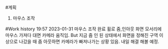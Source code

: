 #계획
1. 마우스 조작


#Work history
19:57 2023-01-31	마우스 조작 완료
			휠로 줌,인아웃
			화면 모서리에 마우스 가져다 대면 카메라 움직임.
	But 지금 줌 인 된 상태에서 화면을 정해진 구역 이상으로 나갔을 때 줌 아웃하면 카메라가 빠져나가는 상황 있음. 내일 해결 해볼 예정.